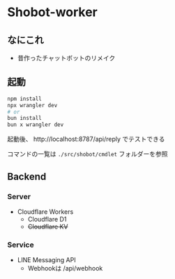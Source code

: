 # Shobot-worker

## なにこれ

* 昔作ったチャットボットのリメイク

## 起動

```bash
npm install
npx wrangler dev
# or
bun install
bun x wrangler dev
```

起動後、 http://localhost:8787/api/reply でテストできる

コマンドの一覧は `./src/shobot/cmdlet` フォルダーを参照

## Backend

### Server

* Cloudflare Workers
  * Cloudflare D1
  * ~~Cloudflare KV~~

### Service

* LINE Messaging API
  * Webhookは /api/webhook 
